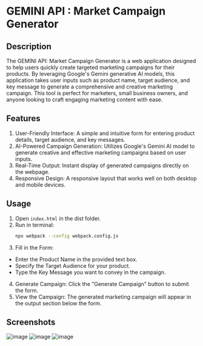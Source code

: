# GEMINI API : Market Campaign Generator

## Description
The GEMINI API: Market Campaign Generator is a web application designed to help users quickly create targeted marketing campaigns for their products. By leveraging Google's Gemini generative AI models, this application takes user inputs such as product name, target audience, and key message to generate a comprehensive and creative marketing campaign. This tool is perfect for marketers, small business owners, and anyone looking to craft engaging marketing content with ease.

## Features
1. User-Friendly Interface: A simple and intuitive form for entering product details, target audience, and key messages.
2. AI-Powered Campaign Generation: Utilizes Google's Gemini AI model to generate creative and effective marketing campaigns based on user inputs.
3. Real-Time Output: Instant display of generated campaigns directly on the webpage.
4. Responsive Design: A responsive layout that works well on both desktop and mobile devices.

## Usage
1. Open `index.html` in the dist folder.
2. Run in terminal: 
   ```bash
   npx webpack --config webpack.config.js
   ```
3. Fill in the Form:
  - Enter the Product Name in the provided text box.
  - Specify the Target Audience for your product.
  - Type the Key Message you want to convey in the campaign.
4. Generate Campaign: Click the "Generate Campaign" button to submit the form.
5. View the Campaign: The generated marketing campaign will appear in the output section below the form.

## Screenshots
![image](https://github.com/abckhush/APIVerse/assets/127378920/f3c81045-a9d0-4fc6-be78-fb4e8413a26d)
![image](https://github.com/abckhush/APIVerse/assets/127378920/bee69808-f74c-46ed-bccc-4ca3d9c29aad)
![image](https://github.com/abckhush/APIVerse/assets/127378920/3facadb5-a809-45f4-aef7-b4b11b38e546)

